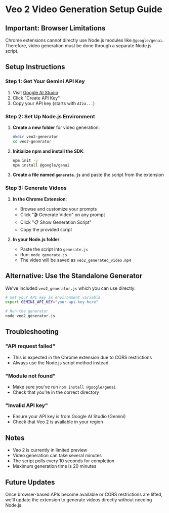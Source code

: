 # Veo 2 Video Generation Setup Guide

## Important: Browser Limitations

Chrome extensions cannot directly use Node.js modules like `@google/genai`. Therefore, video generation must be done through a separate Node.js script.

## Setup Instructions

### Step 1: Get Your Gemini API Key
1. Visit [Google AI Studio](https://aistudio.google.com/apikey)
2. Click "Create API Key"
3. Copy your API key (starts with `AIza...`)

### Step 2: Set Up Node.js Environment

1. **Create a new folder** for video generation:
   ```bash
   mkdir veo2-generator
   cd veo2-generator
   ```

2. **Initialize npm and install the SDK**:
   ```bash
   npm init -y
   npm install @google/genai
   ```

3. **Create a file named `generate.js`** and paste the script from the extension

### Step 3: Generate Videos

1. **In the Chrome Extension**:
   - Browse and customize your prompts
   - Click "🎬 Generate Video" on any prompt
   - Click "📋 Show Generation Script"
   - Copy the provided script

2. **In your Node.js folder**:
   - Paste the script into `generate.js`
   - Run: `node generate.js`
   - The video will be saved as `veo2_generated_video.mp4`

## Alternative: Use the Standalone Generator

We've included `veo2_generator.js` which you can use directly:

```bash
# Set your API key as environment variable
export GEMINI_API_KEY="your-api-key-here"

# Run the generator
node veo2_generator.js
```

## Troubleshooting

### "API request failed"
- This is expected in the Chrome extension due to CORS restrictions
- Always use the Node.js script method instead

### "Module not found"
- Make sure you've run `npm install @google/genai`
- Check that you're in the correct directory

### "Invalid API key"
- Ensure your API key is from Google AI Studio (Gemini)
- Check that Veo 2 is available in your region

## Notes

- Veo 2 is currently in limited preview
- Video generation can take several minutes
- The script polls every 10 seconds for completion
- Maximum generation time is 20 minutes

## Future Updates

Once browser-based APIs become available or CORS restrictions are lifted, we'll update the extension to generate videos directly without needing Node.js.